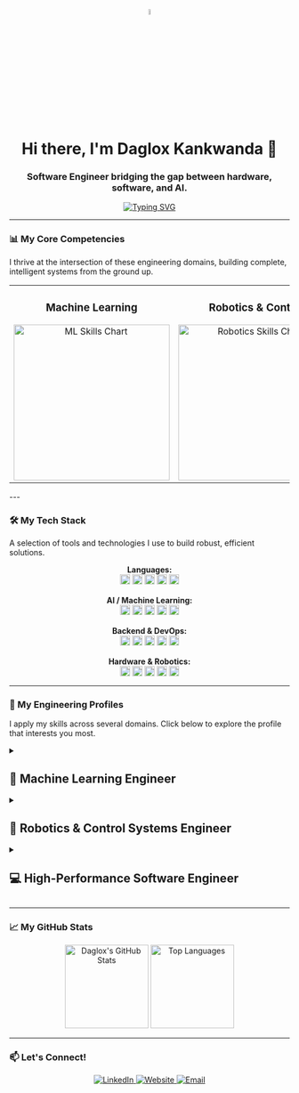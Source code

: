 <div align="center">
  <img src="https://media.giphy.com/media/hvRJCLFzcasrR4ia7z/giphy.gif" width="5%">
</div>

<h1 align="center">Hi there, I'm Daglox Kankwanda 👋</h1>
<h3 align="center">Software Engineer bridging the gap between hardware, software, and AI.</h3>

<p align="center">
  <a href="https://github.com/DanGlChris">
    <img src="https://readme-typing-svg.herokuapp.com?font=Jetbrains+Mono&size=23&duration=4000&pause=500&color=1255A0&center=true&vCenter=true&width=800&lines=Machine+Learning+%26+Generative+AI;Robotics+%26+Control+Systems;High-Performance+C%2B%2B+%2F+Python;Full-Stack+Java+Development" alt="Typing SVG" />
  </a>
</p>

---

### 📊 My Core Competencies

I thrive at the intersection of these engineering domains, building complete, intelligent systems from the ground up.

<table>
  <tr>
    <td align="center">
      <h3>Machine Learning</h3>
      <img src="https://quickchart.io/chart?c={type:'radar',data:{labels:['Data Engineering','Feature Engineering','SOTA Implementation','Model Optimization','Deployment'],datasets:[{label:'Mastery',data:[85,95,95,90,80],backgroundColor:'rgba(18, 85, 160, 0.4)',borderColor:'rgba(249, 127, 52, 1)',borderWidth:2,pointBackgroundColor:'rgba(249, 127, 52, 1)'}]},options:{scale:{ticks:{beginAtZero:true,max:100,backdropColor:'transparent',fontColor:'white'},pointLabels:{fontColor:'white',fontSize:12},gridLines:{color:'rgba(255, 255, 255, 0.2)'},angleLines:{color:'rgba(255, 255, 255, 0.2)'}},legend:{display:false}}}" alt="ML Skills Chart" width="280"/>
    </td>
    <td align="center">
      <h3>Robotics & Control</h3>
      <img src="https://quickchart.io/chart?c={type:'radar',data:{labels:['PCB Design Fab','Firmware Cpp','Control Systems','Sys Integration','Mechanical CAD'],datasets:[{label:'Mastery',data:[90,95,85,80,85],backgroundColor:'rgba(18, 85, 160, 0.4)',borderColor:'rgba(249, 127, 52, 1)',borderWidth:2,pointBackgroundColor:'rgba(249, 127, 52, 1)'}]},options:{scale:{ticks:{beginAtZero:true,max:100,backdropColor:'transparent',fontColor:'white'},pointLabels:{fontColor:'white',fontSize:12},gridLines:{color:'rgba(255, 255, 255, 0.2)'},angleLines:{color:'rgba(255, 255, 255, 0.2)'}},legend:{display:false}}}" alt="Robotics Skills Chart" width="280"/>
    </td>
    <td align="center">
      <h3>Software Engineering</h3>
      <img src="https://quickchart.io/chart?c={type:'radar',data:{labels:['API Design','Java Backend','Python Backend','Low-Level Cpp','Architecture'],datasets:[{label:'Mastery',data:[90,75,85,95,90],backgroundColor:'rgba(18, 85, 160, 0.4)',borderColor:'rgba(249, 127, 52, 1)',borderWidth:2,pointBackgroundColor:'rgba(249, 127, 52, 1)'}]},options:{scale:{ticks:{beginAtZero:true,max:100,backdropColor:'transparent',fontColor:'white'},pointLabels:{fontColor:'white',fontSize:12},gridLines:{color:'rgba(255, 255, 255, 0.2)'},angleLines:{color:'rgba(255, 255, 255, 0.2)'}},legend:{display:false}}}" alt="Software Engineering Skills Chart" width="280"/>
    </td>
  </tr>
</table>
---

### 🛠️ My Tech Stack

A selection of tools and technologies I use to build robust, efficient solutions.

<p align="center">
  <strong>Languages:</strong><br>
  <img src="https://img.shields.io/badge/Python-3776AB?style=flat&logo=python&logoColor=white" alt="Python" height="18"/>
  <img src="https://img.shields.io/badge/C++-00599C?style=flat&logo=c%2B%2B&logoColor=white" alt="C++" height="18"/>
  <img src="https://img.shields.io/badge/Java-ED8B00?style=flat&logo=openjdk&logoColor=white" alt="Java" height="18"/>
  <img src="https://img.shields.io/badge/SQL-4479A1?style=flat&logo=postgresql&logoColor=white" alt="SQL" height="18"/>
  <img src="https://img.shields.io/badge/JavaScript-F7DF1E?style=flat&logo=javascript&logoColor=black" alt="JavaScript" height="18"/>
  <br><br>
  <strong>AI / Machine Learning:</strong><br>
  <img src="https://img.shields.io/badge/PyTorch-EE4C2C?style=flat&logo=pytorch&logoColor=white" alt="PyTorch" height="18"/>
  <img src="https://img.shields.io/badge/TensorFlow-FF6F00?style=flat&logo=tensorflow&logoColor=white" alt="TensorFlow" height="18"/>
  <img src="https://img.shields.io/badge/scikit--learn-F7931E?style=flat&logo=scikit-learn&logoColor=white" alt="scikit-learn" height="18"/>
  <img src="https://img.shields.io/badge/Hugging Face-FFD21E?style=flat&logo=huggingface&logoColor=black" alt="Hugging Face" height="18"/>
  <img src="https://img.shields.io/badge/OpenCV-5C3EE8?style=flat&logo=opencv&logoColor=white" alt="OpenCV" height="18"/>
  <br><br>
  <strong>Backend & DevOps:</strong><br>
  <img src="https://img.shields.io/badge/Spring-6DB33F?style=flat&logo=spring&logoColor=white" alt="Spring" height="18"/>
  <img src="https://img.shields.io/badge/Flask-000000?style=flat&logo=flask&logoColor=white" alt="Flask" height="18"/>
  <img src="https://img.shields.io/badge/Docker-2496ED?style=flat&logo=docker&logoColor=white" alt="Docker" height="18"/>
  <img src="https://img.shields.io/badge/GitHub%20Actions-2088FF?style=flat&logo=githubactions&logoColor=white" alt="GitHub Actions" height="18"/>
  <img src="https://img.shields.io/badge/PostgreSQL-4169E1?style=flat&logo=postgresql&logoColor=white" alt="PostgreSQL" height="18"/>
  <br><br>
  <strong>Hardware & Robotics:</strong><br>
  <img src="https://img.shields.io/badge/ROS-22314E?style=flat&logo=ros&logoColor=white" alt="ROS" height="18"/>
  <img src="https://img.shields.io/badge/Arduino-00979D?style=flat&logo=arduino&logoColor=white" alt="Arduino" height="18"/>
  <img src="https://img.shields.io/badge/Raspberry%20Pi-A22846?style=flat&logo=raspberrypi&logoColor=white" alt="Raspberry Pi" height="18"/>
  <img src="https://img.shields.io/badge/Altium-A5915F?style=flat&logo=altiumdesigner&logoColor=white" alt="Altium" height="18"/>
  <img src="https://img.shields.io/badge/CMake-064F8C?style=flat&logo=cmake&logoColor=white" alt="CMake" height="18"/>
</p>

---

### 🚀 My Engineering Profiles

I apply my skills across several domains. Click below to explore the profile that interests you most.

<details>
<summary><h2>🧠 Machine Learning Engineer</h2></summary>
<br>
I thrive in high-pressure competitive environments, consistently architecting top-tier solutions for complex AI challenges. My approach combines disciplined software engineering with deep knowledge of SOTA models.

**🏆 Key Competitive Achievements (Top 10% on average):**
- **Geophysical Data Challenge (ThinkOnward - Top 7%):** Developed a Generative Diffusion Model (ViT) to perform seismic velocity inversion from raw sensor data.
- **Vacant Lot Detection (Solafune - Top 8%):** Built an instance segmentation pipeline with YOLOv8-seg and Mask DINO to identify vacant lots from aerial imagery.
- **AI for Healthcare (Zindi/PATH - Top 6%):** Fine-tuned GPT-4 on a low-resource dataset of 400 clinical vignettes to predict clinician responses in rural Kenya.
- **Crop Classification (Zindi/Amini - Top 14%):** Fine-tuned NASA's PRESTO Geospatial Foundation Model for crop classification using Sentinel-2 satellite data and Google Earth Engine.

**🔬 Core Project:**
- **Fuzzy SVM Classifier (C++/Python):** Building a novel classification algorithm from an Arxiv paper, implementing a C++ core with a Python wrapper to handle highly imbalanced and noisy data.
</details>

<details>
<summary><h2>🤖 Robotics & Control Systems Engineer</h2></summary>
<br>
I design, build, and program intelligent physical systems. My background in electrical engineering allows me to bridge the gap between firmware, hardware, and high-level control software.

**🔧 Key Projects:**
- **High-Precision Stepper Motor Controller:** Designed, fabricated, and tested a complete hardware/software system. Wrote C++ firmware for an ATmega32U4, designed the PCB in Altium, and created a Python GUI for control. Authored a detailed technical paper on the system.
- **Autonomous Rover (ROS):** Installed and configured ROS on a Raspberry Pi, developing C++ firmware on an Arduino to control motors and enable seamless integration. Performed extensive hardware repair and troubleshooting.
- **Autonomous Transport System:** Developed Python control logic for a 3-axis robotic crane and conveyor system, using OpenCV for real-time object detection and tracking.
- **Water Cleaning Boat:** Led a team to build an autonomous boat, designing the circuitry in Proteus and programming the C++ control logic on an Arduino.
</details>

<details>
<summary><h2>💻 High-Performance Software Engineer</h2></summary>
<br>
I build robust, scalable, and efficient software. My expertise spans from creating performance-critical libraries in C++ to deploying full-stack Java applications and Python backend services.

**🛠️ Key Projects & Experience:**
- **REST API Service (Internship):** Architected and deployed a **Flask REST API** to serve model predictions, engineering a full CI/CD pipeline with GitHub Actions for automated deployment.
- **High-Performance C++/Python Library:** Built a Fuzzy SVM classifier with a core algorithm in C++, packaged as a distributable **wheel (.whl)** for seamless `pip install` integration.
- **Full-Stack Java Applications:**
  - **H2O Provider:** An MVC-based desktop app for data management with a centralized SQLite database.
  - **Transky:** A real-time translation widget consuming the Google Translate **REST API**.
  - **Geodes:** A geometric modeling tool with custom 2D/3D rendering algorithms.
- **Competitive Programming (Python):** Architected solutions for AI competitions using reusable modules and well-defined classes, demonstrating strong OOP and system design under pressure.
</details>

---

### 📈 My GitHub Stats

<p align="center">
  <img src="https://github-readme-stats.vercel.app/api?username=DanGlChris&show_icons=true&theme=dracula&include_all_commits=true&count_private=true" alt="Daglox's GitHub Stats" height="150"/>
  <img src="https://github-readme-stats.vercel.app/api/top-langs/?username=DanGlChris&layout=compact&langs_count=7&theme=dracula" alt="Top Languages" height="150"/>
</p>

---

### 📫 Let's Connect!

<p align="center">
  <a href="https://linkedin.com/in/daglox-kankwanda-59a617182">
    <img src="https://img.shields.io/badge/LinkedIn-0077B5?style=for-the-badge&logo=linkedin&logoColor=white" alt="LinkedIn"/>
  </a>
  <a href="https://www.danglchris.com">
    <img src="https://img.shields.io/badge/Website-F97F34?style=for-the-badge&logo=firefox&logoColor=white" alt="Website"/>
  </a>
  <a href="mailto:dagloxkankwanda@protonmail.com">
    <img src="https://img.shields.io/badge/Email-8B8B8B?style=for-the-badge&logo=protonmail&logoColor=white" alt="Email"/>
  </a>
</p>